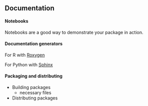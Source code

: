 ## Documentation

#### Notebooks

Notebooks are a good way to demonstrate your package in action. 

#### Documentation generators

For R with [Roxygen](https://roxygen2.r-lib.org/)

For Python with [Sphinx](http://www.sphinx-doc.org/en/master/usage/quickstart.html)

#### Packaging and distributing

- Building packages
    - necessary files
- Distributing packages